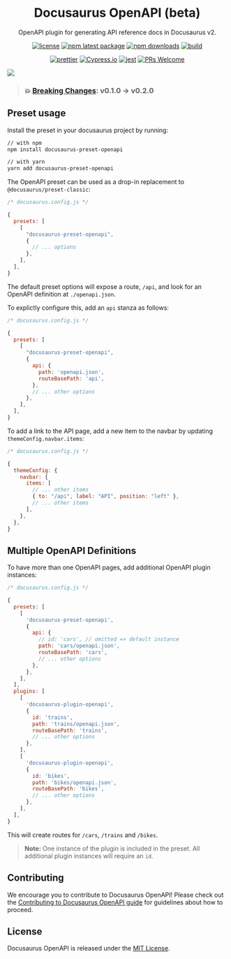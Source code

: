 <h1 align="center">Docusaurus OpenAPI (beta)</h1>

<div align="center">

OpenAPI plugin for generating API reference docs in Docusaurus v2.

[![license](https://img.shields.io/badge/license-MIT-blue.svg)](https://github.com/cloud-annotations/docusaurus-plugin-openapi/blob/HEAD/LICENSE)
[![npm latest package](https://img.shields.io/npm/v/docusaurus-preset-openapi/latest.svg)](https://www.npmjs.com/package/docusaurus-preset-openapi)
[![npm downloads](https://img.shields.io/npm/dm/docusaurus-plugin-openapi.svg)](https://www.npmjs.com/package/docusaurus-preset-openapi)
[![build](https://github.com/cloud-annotations/docusaurus-plugin-openapi/actions/workflows/validate.yaml/badge.svg)](https://github.com/cloud-annotations/docusaurus-plugin-openapi/actions/workflows/validate.yaml)

[![prettier](https://img.shields.io/badge/code_style-prettier-ff69b4.svg)](https://github.com/prettier/prettier)
[![Cypress.io](https://img.shields.io/badge/tested%20with-Cypress-04C38E.svg)](https://www.cypress.io/)
[![jest](https://jestjs.io/img/jest-badge.svg)](https://github.com/facebook/jest)
[![PRs Welcome](https://img.shields.io/badge/PRs-welcome-brightgreen.svg)](https://github.com/cloud-annotations/docusaurus-plugin-openapi/blob/HEAD/CONTRIBUTING.md#pull-requests)

</div>

<p align="center">

![](https://user-images.githubusercontent.com/4212769/85324376-b9e3d900-b497-11ea-9765-c42a8ad1ff61.png)

</p>

> ### 💥 [Breaking Changes](https://github.com/cloud-annotations/docusaurus-plugin-openapi/releases/tag/v0.2.0): v0.1.0 -> v0.2.0

## Preset usage

Install the preset in your docusaurus project by running:

```sh
// with npm
npm install docusaurus-preset-openapi

// with yarn
yarn add docusaurus-preset-openapi
```

The OpenAPI preset can be used as a drop-in replacement to `@docusaurus/preset-classic`:

```js
/* docusaurus.config.js */

{
  presets: [
    [
      "docusaurus-preset-openapi",
      {
        // ... options
      },
    ],
  ],
}
```

The default preset options will expose a route, `/api`, and look for an OpenAPI definition at `./openapi.json`.

To explictly configure this, add an `api` stanza as follows:

```js
/* docusaurus.config.js */

{
  presets: [
    [
      "docusaurus-preset-openapi",
      {
        api: {
          path: 'openapi.json',
          routeBasePath: 'api',
        },
        // ... other options
      },
    ],
  ],
}
```

To add a link to the API page, add a new item to the navbar by updating `themeConfig.navbar.items`:

```js
/* docusaurus.config.js */

{
  themeConfig: {
    navbar: {
      items: [
        // ... other items
        { to: "/api", label: "API", position: "left" },
        // ... other items
      ],
    },
  },
}
```

## Multiple OpenAPI Definitions

To have more than one OpenAPI pages, add additional OpenAPI plugin instances:

```js
/* docusaurus.config.js */

{
  presets: [
    [
      'docusaurus-preset-openapi',
      {
        api: {
          // id: 'cars', // omitted => default instance
          path: 'cars/openapi.json',
          routeBasePath: 'cars',
          // ... other options
        },
      },
    ],
  ],
  plugins: [
    [
      'docusaurus-plugin-openapi',
      {
        id: 'trains',
        path: 'trains/openapi.json',
        routeBasePath: 'trains',
        // ... other options
      },
    ],
    [
      'docusaurus-plugin-openapi',
      {
        id: 'bikes',
        path: 'bikes/openapi.json',
        routeBasePath: 'bikes',
        // ... other options
      },
    ],
  ],
}
```

This will create routes for `/cars`, `/trains` and `/bikes`.

> **Note:** One instance of the plugin is included in the preset. All additional plugin instances will require an `id`.

## Contributing

We encourage you to contribute to Docusaurus OpenAPI! Please check out the
[Contributing to Docusaurus OpenAPI guide](https://github.com/cloud-annotations/docusaurus-plugin-openapi/blob/main/CONTRIBUTING.md) for guidelines about how to proceed.

## License

Docusaurus OpenAPI is released under the [MIT License](https://opensource.org/licenses/MIT).
